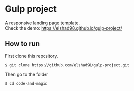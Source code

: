 # Gulp project   

A responsive landing page template.     
Check the demo: https://elshad98.github.io/gulp-project/  
 
## How to run

First clone this repository.
```
$ git clone https://github.com/elshad98/gulp-project.git
```
Then go to the folder
```
$ cd code-and-magic
```
